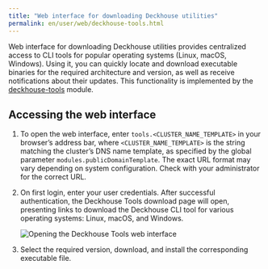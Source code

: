 ```yaml
---
title: "Web interface for downloading Deckhouse utilities"
permalink: en/user/web/deckhouse-tools.html
---
```


Web interface for downloading Deckhouse utilities provides centralized access to CLI tools for popular operating systems (Linux, macOS, Windows). Using it, you can quickly locate and download executable binaries for the required architecture and version, as well as receive notifications about their updates. This functionality is implemented by the [deckhouse-tools](/modules/deckhouse-tools/) module.

## Accessing the web interface

1. To open the web interface, enter `tools.<CLUSTER_NAME_TEMPLATE>` in your browser’s address bar, where `<CLUSTER_NAME_TEMPLATE>` is the string matching the cluster’s DNS name template, as specified by the global parameter `modules.publicDomainTemplate`. The exact URL format may vary depending on system configuration. Check with your administrator for the correct URL.
1. On first login, enter your user credentials. After successful authentication, the Deckhouse Tools download page will open, presenting links to download the Deckhouse CLI tool for various operating systems: Linux, macOS, and Windows.

   ![Opening the Deckhouse Tools web interface](../../images/deckhouse-tools/deckhouse-tools.png)

1. Select the required version, download, and install the corresponding executable file.

